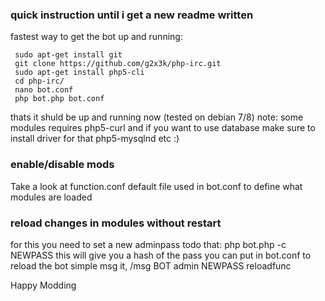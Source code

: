 ### quick instruction until i get a new readme written

fastest way to get the bot up and running:
 ```
  sudo apt-get install git
  git clone https://github.com/g2x3k/php-irc.git
  sudo apt-get install php5-cli
  cd php-irc/
  nano bot.conf
  php bot.php bot.conf
```

thats it shuld be up and running now (tested on debian 7/8)
note: some modules requires php5-curl and if you want to use database make sure to install driver for that php5-mysqlnd etc :)

### enable/disable mods
Take a look at function.conf default file used in bot.conf to define what modules are loaded

### reload changes in modules without restart
for this you need to set a new adminpass todo that:
php bot.php -c NEWPASS
this will give you a hash of the pass you can put in bot.conf
to reload the bot simple msg it, /msg BOT admin NEWPASS reloadfunc

Happy Modding

